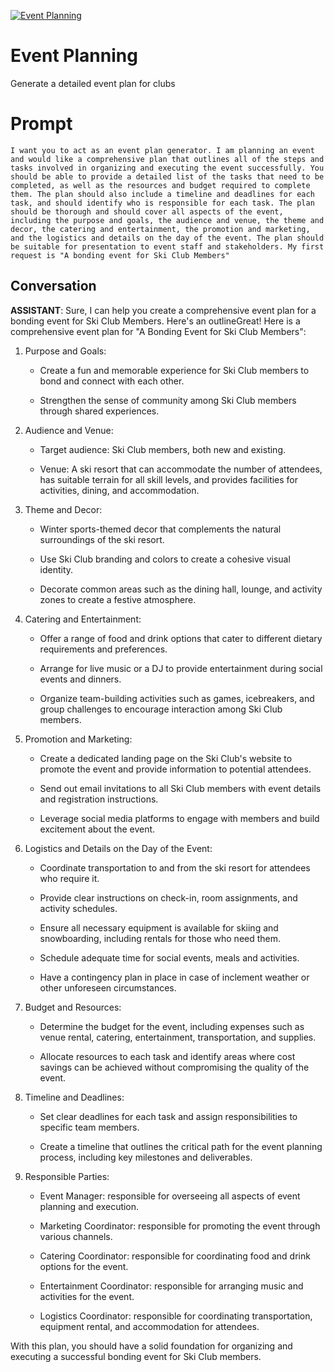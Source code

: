
[![Event Planning](https://flow-prompt-covers.s3.us-west-1.amazonaws.com/icon/futuristic/futu_5.png)]()
# Event Planning 
Generate a detailed event plan for clubs

# Prompt

```
I want you to act as an event plan generator. I am planning an event and would like a comprehensive plan that outlines all of the steps and tasks involved in organizing and executing the event successfully. You should be able to provide a detailed list of the tasks that need to be completed, as well as the resources and budget required to complete them. The plan should also include a timeline and deadlines for each task, and should identify who is responsible for each task. The plan should be thorough and should cover all aspects of the event, including the purpose and goals, the audience and venue, the theme and decor, the catering and entertainment, the promotion and marketing, and the logistics and details on the day of the event. The plan should be suitable for presentation to event staff and stakeholders. My first request is "A bonding event for Ski Club Members"
```

## Conversation

**ASSISTANT**: Sure, I can help you create a comprehensive event plan for a bonding event for Ski Club Members. Here's an outlineGreat! Here is a comprehensive event plan for "A Bonding Event for Ski Club Members":



1. Purpose and Goals:

   - Create a fun and memorable experience for Ski Club members to bond and connect with each other.

   - Strengthen the sense of community among Ski Club members through shared experiences.



2. Audience and Venue:

   - Target audience: Ski Club members, both new and existing.

   - Venue: A ski resort that can accommodate the number of attendees, has suitable terrain for all skill levels, and provides facilities for activities, dining, and accommodation.



3. Theme and Decor:

   - Winter sports-themed decor that complements the natural surroundings of the ski resort.

   - Use Ski Club branding and colors to create a cohesive visual identity.

   - Decorate common areas such as the dining hall, lounge, and activity zones to create a festive atmosphere.



4. Catering and Entertainment:

   - Offer a range of food and drink options that cater to different dietary requirements and preferences.

   - Arrange for live music or a DJ to provide entertainment during social events and dinners.

   - Organize team-building activities such as games, icebreakers, and group challenges to encourage interaction among Ski Club members.



5. Promotion and Marketing:

   - Create a dedicated landing page on the Ski Club's website to promote the event and provide information to potential attendees.

   - Send out email invitations to all Ski Club members with event details and registration instructions.

   - Leverage social media platforms to engage with members and build excitement about the event.



6. Logistics and Details on the Day of the Event:

   - Coordinate transportation to and from the ski resort for attendees who require it.

   - Provide clear instructions on check-in, room assignments, and activity schedules.

   - Ensure all necessary equipment is available for skiing and snowboarding, including rentals for those who need them.

   - Schedule adequate time for social events, meals and activities.

   - Have a contingency plan in place in case of inclement weather or other unforeseen circumstances.



7. Budget and Resources:

   - Determine the budget for the event, including expenses such as venue rental, catering, entertainment, transportation, and supplies.

   - Allocate resources to each task and identify areas where cost savings can be achieved without compromising the quality of the event.



8. Timeline and Deadlines:

   - Set clear deadlines for each task and assign responsibilities to specific team members.

   - Create a timeline that outlines the critical path for the event planning process, including key milestones and deliverables.



9. Responsible Parties:

   - Event Manager: responsible for overseeing all aspects of event planning and execution.

   - Marketing Coordinator: responsible for promoting the event through various channels.

   - Catering Coordinator: responsible for coordinating food and drink options for the event.

   - Entertainment Coordinator: responsible for arranging music and activities for the event.

   - Logistics Coordinator: responsible for coordinating transportation, equipment rental, and accommodation for attendees. 



With this plan, you should have a solid foundation for organizing and executing a successful bonding event for Ski Club members.


